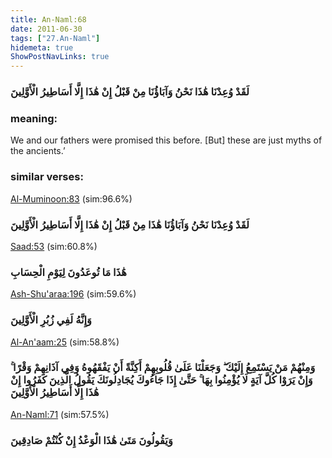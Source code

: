 ```yaml
---
title: An-Naml:68
date: 2011-06-30
tags: ["27.An-Naml"]
hidemeta: true 
ShowPostNavLinks: true 
---
```

### لَقَدْ وُعِدْنَا هَٰذَا نَحْنُ وَآبَاؤُنَا مِنْ قَبْلُ إِنْ هَٰذَا إِلَّا أَسَاطِيرُ الْأَوَّلِينَ
### meaning: 
We and our fathers were promised this before. [But] these are just myths of the ancients.’
### similar verses: 

[Al-Muminoon:83](/23/83) (sim:96.6%)

### لَقَدْ وُعِدْنَا نَحْنُ وَآبَاؤُنَا هَٰذَا مِنْ قَبْلُ إِنْ هَٰذَا إِلَّا أَسَاطِيرُ الْأَوَّلِينَ

[Saad:53](/38/53) (sim:60.8%)

### هَٰذَا مَا تُوعَدُونَ لِيَوْمِ الْحِسَابِ

[Ash-Shu'araa:196](/26/196) (sim:59.6%)

### وَإِنَّهُ لَفِي زُبُرِ الْأَوَّلِينَ

[Al-An'aam:25](/6/25) (sim:58.8%)

### وَمِنْهُمْ مَنْ يَسْتَمِعُ إِلَيْكَ ۖ وَجَعَلْنَا عَلَىٰ قُلُوبِهِمْ أَكِنَّةً أَنْ يَفْقَهُوهُ وَفِي آذَانِهِمْ وَقْرًا ۚ وَإِنْ يَرَوْا كُلَّ آيَةٍ لَا يُؤْمِنُوا بِهَا ۚ حَتَّىٰ إِذَا جَاءُوكَ يُجَادِلُونَكَ يَقُولُ الَّذِينَ كَفَرُوا إِنْ هَٰذَا إِلَّا أَسَاطِيرُ الْأَوَّلِينَ

[An-Naml:71](/27/71) (sim:57.5%)

### وَيَقُولُونَ مَتَىٰ هَٰذَا الْوَعْدُ إِنْ كُنْتُمْ صَادِقِينَ
